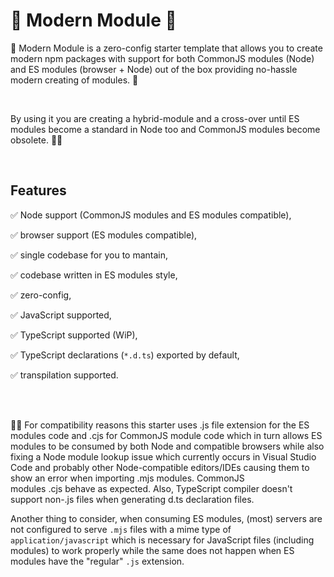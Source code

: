 # 🤖 Modern Module 🌠

🤖 Modern Module is a zero-config starter template that allows you to create modern npm packages with support for both CommonJS modules (Node) and ES modules (browser + Node) out of the box providing no-hassle modern creating of modules. 🌠

<br>

By using it you are creating a hybrid-module and a cross-over until ES modules become a standard in Node too and CommonJS modules become obsolete. 🤸‍♂️

<br>

## Features

✅ Node support (CommonJS modules and ES modules compatible),  

✅ browser support (ES modules compatible),  

✅ single codebase for you to mantain,  

✅ codebase written in ES modules style,  

✅ zero-config,  

✅ JavaScript supported,  

✅ TypeScript supported (WiP),  

✅ TypeScript declarations (`*.d.ts`) exported by default,  

✅ transpilation supported.

<br>
<br>

🙋‍♂️ For compatibility reasons this starter uses .js file extension for the ES modules code and .cjs for CommonJS module code which in turn allows ES modules to be consumed by both Node and compatible browsers while also fixing a Node module lookup issue which currently occurs in Visual Studio Code and probably other Node-compatible editors/IDEs causing them to show an error when importing .mjs modules. CommonJS modules .cjs behave as expected. Also, TypeScript compiler doesn't support non-.js files when generating d.ts declaration files.

Another thing to consider, when consuming ES modules, (most) servers are not configured to serve `.mjs` files with a mime type of `application/javascript` which is necessary for JavaScript files (including modules) to work properly while the same does not happen when ES modules have the "regular" `.js` extension.
